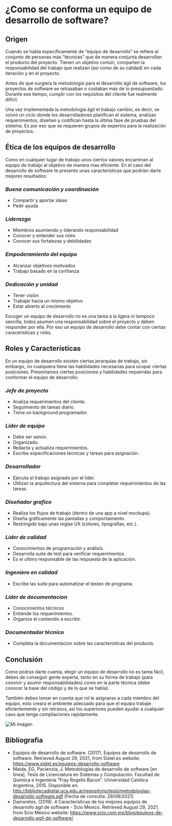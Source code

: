 # ¿Como se conforma un equipo de desarrollo de software?

## Origen

Cuando se habla específicamente de “equipo de desarrollo” se refiere al conjunto de personas más “técnicas” que de manera conjunta desarrollan el producto del proyecto. Tienen un objetivo común, comparten la responsabilidad del trabajo que realizan (así como de su calidad) en cada iteración y en el proyecto.

Antes de que surgiera la metodología para el desarrollo ágil de software, los proyectos de software se retrasaban o costaban más de lo presupuestado. Durante ese tiempo, cumplir con los requisitos del cliente fue realmente difícil. 

Una vez implementada la metodología ágil el trabajo cambio, es decir, se volvió un ciclo donde los desarrolladores planifican el sistema, analizan requerimientos, diseñan y codifican hasta la última fase de pruebas del sistema. Es por eso que se requieren grupos de expertos para la realización de proyectos.

## Ética de los equipos de desarrollo

Como en cualquier lugar de trabajo unos ciertos valores encaminan al equipo de trabajo al objetivo de manera mas eficiente. En el caso del desarrollo de software te presento unas características que podrían darte mejores resultados:

### *Buena comunicación y coordinación*
- Compartir y aportar ideas
- Pedir ayuda

### *Liderazgo*
- Miembros asumiendo y liderando responsabilidad
- Conocer y entender sus roles
- Conocer sus fortalezas y debilidades

### *Empoderamiento del equipo*
- Alcanzar objetivos motivados
- Trabajo basado en la confianza

### *Dedicación y unidad*
- Tener visión
- Trabajar hacia un mismo objetivo
- Estar abierto al crecimiento

Escoger un equipo de desarrollo no es una tarea a la ligera ni tampoco sencilla, todos asumen una responsabilidad sobre el proyecto y deben responder por ella. Por eso un equipo de desarrollo debe contar con ciertas caraceristicas y roles.

## Roles y Características

En un equipo de desarrollo existen ciertas jerarquías de trabajo, sin embargo, no cualquiera tiene las habilidades necesarias para ocupar ciertas posiciones. Presentamos ciertas posiciones y habilidades requeridas para conformar el equipo de desarrollo:

### *Jefe de proyecto*
- Analiza requerimientos del cliente.
- Seguimiento de tareas diario.
- Tiene un background programador.

### *Líder de equipo*
- Debe ser senior. 
- Organizado.
- Redacta y actualiza requerimientos.
- Escribe especificaciones técnicas y tareas para asignación.

### *Desarrollador*
- Ejecuta el trabajo asignado por el líder.
- Utilizan la arquitectura del sistema para completar requerimientos de las tareas.

### *Diseñador grafico*
- Realiza los flujos de trabajo (dentro de una app a nivel mockups).
- Diseña gráficamente las pantallas y comportamiento.
- Restringido bajo unas reglas UX (colores, tipografías, etc.).

### *Líder de calidad*
- Conocimientos de programación y análisis.
- Desarrolla suite de test para verificar requerimientos.
- Es el ultimo responsable de las respuesta de la aplicación.

### *Ingeniero en calidad*
- Escribe las suite para automatizar el testeo de programa.

### *Líder de documentacion*
- Conocimientos técnicos
- Entiende los requerimientos.
- Organiza el contenido a escribir.

### *Documentador técnico*
- Completa la documentacion sobre las caracteristicas del producto.

## Conclusión

Como podras darte cuenta, elegir un equipo de desarrollo no es tarea fácil, debes de conseguir gente experta, tanto en su forma de trabajo (para convivir y asumir responsabilidades) como en la parte técnica (debe conocer la base del código y de lo que se habla). 

También debes tomar en cuenta que rol le asignaras a cada miembro del equipo, esto creara el ambiente adecuado para que el equipo trabaje eficientemente y sin retrasos, asi los superiores pueden ayudar a cualquier caso que tenga compliaciones rapidamente.

![Mi Imágen](/archivos/individual/actividad-01/equip_desa.jpg)

## Bibliografia

- Equipos de desarrollo de software. (2017). Equipos de desarrollo de software. Retrieved August 29, 2021, from Sistel.es website: https://www.sistel.es/equipos-desarrollo-software
- Maida, EG, Pacienzia, J. Metodologías de desarrollo de software [en línea]. Tesis de Licenciatura en Sistemas y
Computación. Facultad de Química e Ingeniería “Fray Rogelio Bacon”. Universidad Católica Argentina, 2015.
Disponible en: http://bibliotecadigital.uca.edu.ar/repositorio/tesis/metodologias-desarrollo-software.pdf [Fecha de
consulta: 29/08/2021]
- Damorelos. (2019). 4 Características de los mejores equipos de desarrollo ágil de software - Scio México. Retrieved August 29, 2021, from Scio México website: https://www.scio.com.mx/blog/equipos-de-desarrollo-agil-de-software/


‌

